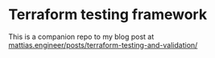 # Terraform testing framework

This is a companion repo to my blog post at [mattias.engineer/posts/terraform-testing-and-validation/](http://mattias.engineer/posts/terraform-testing-and-validation/)